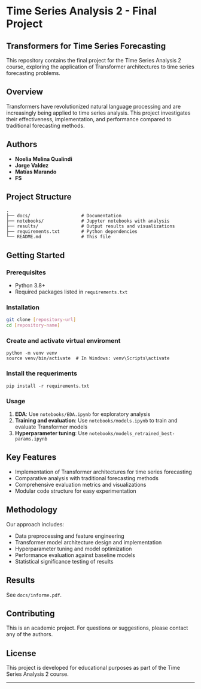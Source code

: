 # Time Series Analysis 2 - Final Project

## Transformers for Time Series Forecasting

This repository contains the final project for the Time Series Analysis 2 course, exploring the application of Transformer architectures to time series forecasting problems.

## Overview

Transformers have revolutionized natural language processing and are increasingly being applied to time series analysis. This project investigates their effectiveness, implementation, and performance compared to traditional forecasting methods.

## Authors

- **Noelia Melina Qualindi**
- **Jorge Valdez**
- **Matías Marando**
- **FS**

## Project Structure

```
.
├── docs/                   # Documentation
├── notebooks/              # Jupyter notebooks with analysis
├── results/                # Output results and visualizations
├── requirements.txt        # Python dependencies
└── README.md               # This file
```

## Getting Started

### Prerequisites

- Python 3.8+
- Required packages listed in `requirements.txt`

### Installation

```bash
git clone [repository-url]
cd [repository-name]
```

### Create and activate virtual enviroment

```
python -m venv venv
source venv/bin/activate  # In Windows: venv\Scripts\activate
```

### Install the requeriments

```
pip install -r requirements.txt
```

### Usage

1. **EDA**: Use `notebooks/EDA.ipynb` for exploratory analysis
2. **Training and evaluation**: Use `notebooks/models.ipynb` to train and evaluate Transformer models
3. **Hyperparameter tuning**: Use `notebooks/models_retrained_best-params.ipynb`

## Key Features

- Implementation of Transformer architectures for time series forecasting
- Comparative analysis with traditional forecasting methods
- Comprehensive evaluation metrics and visualizations
- Modular code structure for easy experimentation

## Methodology

Our approach includes:

- Data preprocessing and feature engineering
- Transformer model architecture design and implementation
- Hyperparameter tuning and model optimization
- Performance evaluation against baseline models
- Statistical significance testing of results

## Results

See `docs/informe.pdf`.

## Contributing

This is an academic project. For questions or suggestions, please contact any of the authors.

## License

This project is developed for educational purposes as part of the Time Series Analysis 2 course.

---

